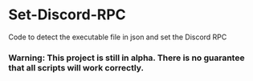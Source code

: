 # Set-Discord-RPC
Code to detect the executable file in json and set the Discord RPC <br>
### Warning: This project is still in alpha. There is no guarantee that all scripts will work correctly.
